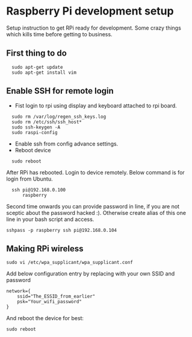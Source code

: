 # Raspberry Pi development setup

Setup instruction to get RPi ready for development. Some crazy things which kills time before getting to business.

## First thing to do
```
  sudo apt-get update
  sudo apt-get install vim
```

## Enable SSH for remote login

* Fist login to rpi using display and keyboard attached to rpi board.

```
  sudo rm /var/log/regen_ssh_keys.log 
  sudo rm /etc/ssh/ssh_host*
  sudo ssh-keygen -A
  sudo raspi-config
```
* Enable ssh from config advance settings.
* Reboot device
```
  sudo reboot
```
After RPi has rebooted. Login to device remotely. Below command is for login from Ubuntu.

```
  ssh pi@192.168.0.100
      raspberry
```
Second time onwards you can provide password in line, if you are not sceptic about the password hacked :). Otherwise create alias of this one line in your bash script and access.
```
sshpass -p raspberry ssh pi@192.168.0.104
```

## Making RPi wireless

```
sudo vi /etc/wpa_supplicant/wpa_supplicant.conf
```
Add below configuration entry by replacing with your own SSID and password

```
network={
    ssid="The_ESSID_from_earlier"
    psk="Your_wifi_password"
}
```
And reboot the device for best:
```
sudo reboot
```


